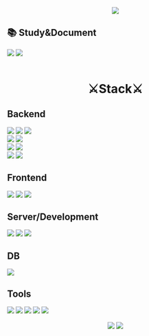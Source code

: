 <div align =center>
<img src="https://capsule-render.vercel.app/api?type=transparent&color=auto&height=150&section=header&text=HongHyunmin%20&fontSize=60" />
 </div>

<div>
<h2>📚 Study&Document</h2>
<a href="" target="_blank"><img src="https://img.shields.io/badge/ Notion-000000?style=flat-square&logo=Notion&logoColor=white"/></a>
<a href="" target="_blank"><img src="https://img.shields.io/badge/ Portfolio-EA4335?style=flat-square&logo=Google Docs&logoColor=white"/></a>
</div>
<br>
 <div align="center">
<h1>⚔️Stack⚔️</h1>
 </div>
 <div>
<h2>Backend</h2>
 <img src="https://img.shields.io/badge/Spring-6DB33F?style=flat&logo=Spring&logoColor=white">
 <img src="https://img.shields.io/badge/SpringBoot-6DB33F?style=flat&logo=SpringBoot&logoColor=white">
 <img src="https://img.shields.io/badge/Spring Security-6DB33F?style=flat&logo=Spring Security&logoColor=white"><br>
 <img src="https://img.shields.io/badge/Mybatis-4B5562?style=flat&logo=Mybatis&logoColor=white">
 <img src="https://img.shields.io/badge/JPA-4B5562?style=flat&logo=JPA&logoColor=white"><br>
 <img src="https://img.shields.io/badge/Tymeleaf-005F0F?style=flat&logo=Thymeleaf&logoColor=white">
 <img src="https://img.shields.io/badge/JSP-005F0F?style=flat&logo=JSP&logoColor=white"><br>
 <img src="https://img.shields.io/badge/Gradle-02303A?style=flat&logo=gradle&logoColor=white">
 <img src="https://img.shields.io/badge/Maven-C71A36?style=flat&logo=apachemaven&logoColor=white">
  
 </div>

 <div>
 <h2>Frontend</h2>
 <img src="https://img.shields.io/badge/HTML5-E34F26?style=flat&logo=HTML5&logoColor=white">
  <img src="https://img.shields.io/badge/CSS3-1572B6?style=flat&logo=CSS3&logoColor=white">
  <img src="https://img.shields.io/badge/JavaScript-F7DF1E?style=flat&logo=JavaScript&logoColor=white">
  </div>

  <div >
 <h2>Server/Development</h2>
 <img src="https://img.shields.io/badge/Tomcat-F8DC75?style=flat&logo=ApacheTomcat&logoColor=white"/>
 <img src="https://img.shields.io/badge/AWS EC2-232F3E?style=flat&logo=AmazonAWS&logoColor=white" />
 <img src="https://img.shields.io/badge/AWS RDS-232F3E?style=flat&logo=AmazonAWS&logoColor=white" />
  </div>

  <div >
 <h2>DB</h2>
 <img src="https://img.shields.io/badge/MySQL-4479A1?style=flat&logo=MySQL&logoColor=white" />
  </div>

  <div>
 <h2>Tools</h2>
<img src="https://img.shields.io/badge/IntelliJ%20IDEA-3B00B9?style=flat&logo=intellijidea&logoColor=white" />
	<img src="https://img.shields.io/badge/Visual%20Studio%20Code-007ACC?style=flat&logo=VisualStudioCode&logoColor=white" />
   <img src="https://img.shields.io/badge/Eclipse%20IDE-2C2255?style=flat&logo=EclipseIDE&logoColor=white" />
	<img src="https://img.shields.io/badge/DBeaver-382923?style=flat&logo=dbeaver&logoColor=white" />
   <img src="https://img.shields.io/badge/MongoDB-47A248?style=flat&logo=mongodb&logoColor=white" />
  </div>

<div align=center>
	<br>
<img src="https://github-readme-stats.vercel.app/api/top-langs/?username=HungryHyunmin&layout=compact">
<img src="https://github-readme-stats.vercel.app/api?username=HungryHyunmin&show_icons=true">

  
